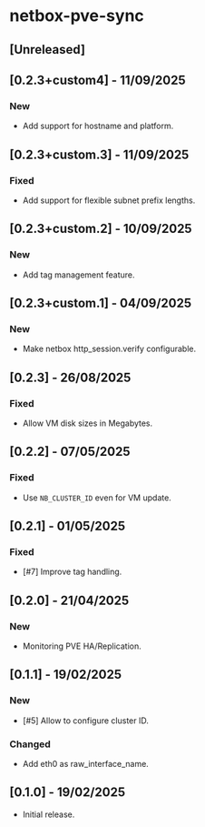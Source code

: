 # netbox-pve-sync

## [Unreleased]

## [0.2.3+custom4] - 11/09/2025

### New

- Add support for hostname and platform.

## [0.2.3+custom.3] - 11/09/2025

### Fixed

- Add support for flexible subnet prefix lengths.

## [0.2.3+custom.2] - 10/09/2025

### New

- Add tag management feature.

## [0.2.3+custom.1] - 04/09/2025

### New

- Make netbox http_session.verify configurable.

## [0.2.3] - 26/08/2025

### Fixed

- Allow VM disk sizes in Megabytes.

## [0.2.2] - 07/05/2025

### Fixed

- Use `NB_CLUSTER_ID` even for VM update.

## [0.2.1] - 01/05/2025

### Fixed

- [#7] Improve tag handling.

## [0.2.0] - 21/04/2025

### New

- Monitoring PVE HA/Replication.

## [0.1.1] - 19/02/2025

### New

- [#5] Allow to configure cluster ID.

### Changed

- Add eth0 as raw_interface_name.

## [0.1.0] - 19/02/2025

- Initial release.